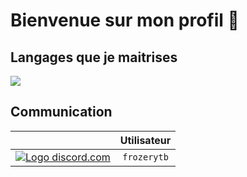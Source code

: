<h1> Bienvenue sur mon profil 👋</h1>


<h2>Langages que je maitrises</h2>

<img src= "https://skillicons.dev/icons?i=html,css,java,python,linux,windows">

<h2>Communication</h2>

|                                                                                                                                 |   Utilisateur   |
:--------------------------------------------------------------------------------------------------------------------------------:|:----------:|
|<a href="https://discord.com/app" target="_blank"> <img src="https://skillicons.dev/icons?i=discord" alt="Logo discord.com"> </a>| `frozerytb` |
